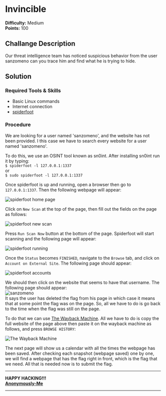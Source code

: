 # Invincible

**Difficulty:** Medium  
**Points:** 100

## Challange Description

Our threat intelligence team has noticed suspicious behavior from the user sanzomeno can you trace him and find what he is trying to hide.

## Solution

### Required Tools & Skills

- Basic Linux commands
- Internet connection 
- [spiderfoot](https://www.spiderfoot.net/)

### Procedure

We are looking for a user named 'sanzomeno', and the website has not been provided. I this case we have to search every website for a user named 'sanzomeno'.

To do this, we use an OSINT tool known as sn0int. After installing sn0int run it by typing:  
```$ spiderfoot -l 127.0.0.1:1337```  
or  
```$ sudo spiderfoot -l 127.0.0.1:1337```

Once spiderfoot is up and running, open a browser then go to `127.0.0.1:1337`. Then the following webpage will appear:

![spiderfoot home page](SpiderFoot_home.png)

Click on `New Scan` at the top of the page, then fill out the fields on the page as follows:

![spiderfoot new scan](SpiderFoot_newscan.png)

Press `Run Scan Now` button at the bottom of the page. Spiderfoot will start scanning and the following page will appear:

![spiderfoot running](SpiderFoot_running.png)

Once the `Status` becomes `FINISHED`, navigate to the `Browse` tab, and click on `Account on External Site`. The following page should appear:

![spiderfoot accounts](SpiderFoot_accounts.png)

We should then click on the website that seems to have that username. The following page should appear:  
![sanzomeno](Sanzo_Meno_on_about_me.png)  
It says the user has deleted the flag from his page in which case it means that at some point the flag was on the page. So, all we have to do is go back to the time when the flag was still on the page.

To do that we can use [The Wayback Machine](https://archive.org/web/). All we have to do is copy the full website of the page above then paste it on the wayback machine as follows, and press `BROWSE HISTORY`:

![The Wayback Machine](Internet_Archive_Wayback_Machine.png)

The next page will show us a calendar with all the times the webpage has been saved. After checking each snapshot (webpage saved) one by one, we will find a webpage that has the flag right in front, which is the flag that we need. All that is needed now is to submit the flag.

****
**HAPPY HACKING!!!**  
**[Anonymously-Me](https://github.com/Anonymously-Me)**
****
